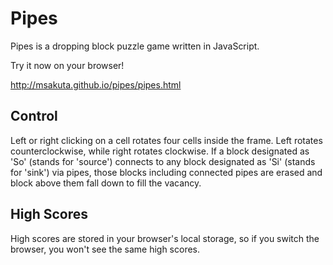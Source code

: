 Pipes
=====

Pipes is a dropping block puzzle game written in JavaScript.

Try it now on your browser!

http://msakuta.github.io/pipes/pipes.html

Control
-------

Left or right clicking on a cell rotates four cells inside the frame.
Left rotates counterclockwise, while right rotates clockwise.
If a block designated as 'So' (stands for 'source') connects to any block
designated as 'Si' (stands for 'sink') via pipes,
those blocks including connected pipes are erased and block above them fall
down to fill the vacancy.


High Scores
-----------

High scores are stored in your browser's local storage, so if you switch the
browser, you won't see the same high scores.
